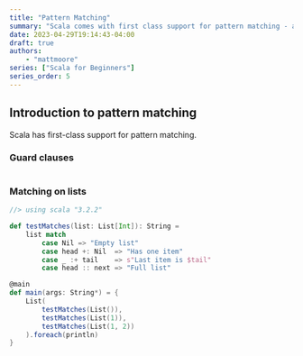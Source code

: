 ```yaml
---
title: "Pattern Matching"
summary: "Scala comes with first class support for pattern matching - a very powerful tool."
date: 2023-04-29T19:14:43-04:00
draft: true
authors:
    - "mattmoore"
series: ["Scala for Beginners"]
series_order: 5
---
```


## Introduction to pattern matching

Scala has first-class support for pattern matching.

### Guard clauses

```scala {linenos=table}

```

### Matching on lists

```scala {linenos=table}
//> using scala "3.2.2"

def testMatches(list: List[Int]): String =
    list match
        case Nil => "Empty list"
        case head +: Nil  => "Has one item"
        case _ :+ tail    => s"Last item is $tail"
        case head :: next => "Full list"

@main
def main(args: String*) = {
    List(
        testMatches(List()),
        testMatches(List(1)),
        testMatches(List(1, 2))
    ).foreach(println)
}
```
